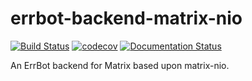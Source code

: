 errbot-backend-matrix-nio
===
[![Build Status](https://travis-ci.org/clouetb/errbot-backend-matrix-nio.svg)](https://travis-ci.org/clouetb/errbot-backend-matrix-nio)
[![codecov](https://codecov.io/gh/clouetb/errbot-backend-matrix-nio/branch/master/graph/badge.svg)](https://codecov.io/gh/clouetb/errbot-backend-matrix-nio)
[![Documentation Status](https://readthedocs.org/projects/errbot-backend-matrix-nio/badge/?version=latest)](https://errbot-backend-matrix-nio.readthedocs.io/en/latest/?badge=latest)

An ErrBot backend for Matrix based upon matrix-nio.
